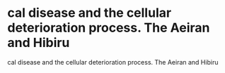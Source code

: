 # cal disease and the cellular deterioration process. The Aeiran and Hibiru

cal disease and the cellular deterioration process. The Aeiran and Hibiru